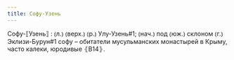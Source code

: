 ```yaml
---
title: Софу-Узень
---
```


Софу-⟦Узень⟧
: ⦅л.⦆ ⦅верх.⦆ ⦅р.⦆ Улу-Узень#1; ⦅нач.⦆ под ⦅юж.⦆ склоном ⦅г.⦆ Эклизи-Бурун#1 софу – обитатели мусульманских монастырей в Крыму, часто калеки, юродивые ⦃В14⦄.
